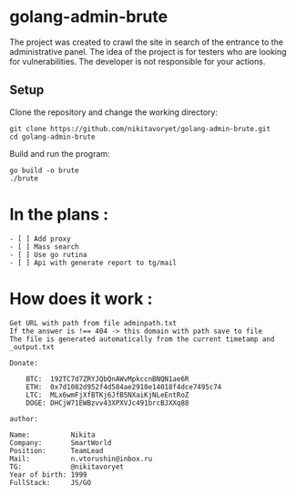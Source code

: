 # golang-admin-brute

The project was created to crawl the site in search of the entrance to the administrative panel.
The idea of the project is for testers who are looking for vulnerabilities. The developer is not responsible for your actions.
## Setup
Clone the repository and change the working directory:

    git clone https://github.com/nikitavoryet/golang-admin-brute.git
    cd golang-admin-brute

Build and run the program:

    go build -o brute
    ./brute

# In the plans :
```
- [ ] Add proxy
- [ ] Mass search
- [ ] Use go rutina
- [ ] Api with generate report to tg/mail
```

# How does it work :
```
Get URL with path from file adminpath.txt
If the answer is !== 404 -> this domain with path save to file
The file is generated automatically from the current timetamp and _output.txt
```

```
Donate:

    BTC:  192TC7d7ZRYJQbQnAWvMpkccnBNQN1ae6R
    ETH:  0x7d1082d952f4d584ae2910e14018f4dce7495c74
    LTC:  MLx6wmFjXfBTKj6JfB5NXaiKjNLeEntRoZ
    DOGE: DHCjW71EWBzvv43XPXVJc491brcBJXXq88
```
    author: 
    
    Name:          Nikita
    Company:       SmartWorld
    Position:      TeamLead
    Mail:          n.vtorushin@inbox.ru
    TG:            @nikitavoryet
    Year of birth: 1999
    FullStack:     JS/GO